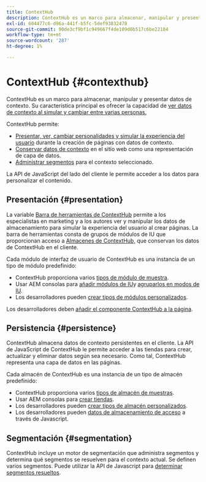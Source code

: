 ```yaml
---
title: ContextHub
description: ContextHub es un marco para almacenar, manipular y presentar datos de contexto
exl-id: 604477c6-d96a-441f-b5fc-5def93832478
source-git-commit: 90de3cf9bf1c949667f4de109d0b517c6be22184
workflow-type: tm+mt
source-wordcount: '287'
ht-degree: 1%

---
```


# ContextHub {#contexthub}

ContextHub es un marco para almacenar, manipular y presentar datos de contexto. Su característica principal es ofrecer la capacidad de [ver datos de contexto al simular y cambiar entre varias personas.](/help/sites-cloud/authoring/personalization/contexthub.md)

ContextHub permite:

* [Presentar, ver, cambiar personalidades y simular la experiencia del usuario](#presentation) durante la creación de páginas con datos de contexto.
* [Conservar datos de contexto](#persistence) en el sitio web como una representación de capa de datos.
* [Administrar segmentos](#segmentation) para el contexto seleccionado.

La API de JavaScript del lado del cliente le permite acceder a los datos para personalizar el contenido.

## Presentación {#presentation}

La variable [Barra de herramientas de ContextHub](/help/sites-cloud/authoring/personalization/contexthub.md) permite a los especialistas en marketing y a los autores ver y manipular los datos de almacenamiento para simular la experiencia del usuario al crear páginas. La barra de herramientas consta de grupos de módulos de IU que proporcionan acceso a [Almacenes de ContextHub,](#persistence) que conservan los datos de ContextHub en el cliente.

Cada módulo de interfaz de usuario de ContextHub es una instancia de un tipo de módulo predefinido:

* ContextHub proporciona varios [tipos de módulo de muestra](sample-modules.md).
* Usar AEM consolas para [añadir módulos de IU](configuring-contexthub.md#adding-a-ui-module)y [agruparlos en modos de IU](configuring-contexthub.md#adding-a-ui-mode).
* Los desarrolladores pueden [crear tipos de módulos personalizados](extending-contexthub.md#creating-contexthub-ui-module-types).

Los desarrolladores deben [añadir el componente ContextHub a la página](configuring-contexthub.md).

## Persistencia {#persistence}

ContextHub almacena datos de contexto persistentes en el cliente. La API de JavaScript de ContextHub le permite acceder a las tiendas para crear, actualizar y eliminar datos según sea necesario. Como tal, ContextHub representa una capa de datos en las páginas.

Cada almacén de ContextHub es una instancia de un tipo de almacén predefinido:

* ContextHub proporciona varios [tipos de almacén de muestras](sample-stores.md).
* Usar AEM consolas para [crear tiendas](configuring-contexthub.md#creating-a-contexthub-store).
* Los desarrolladores pueden [crear tipos de almacén personalizados](extending-contexthub.md#creating-custom-store-candidates).
* Los desarrolladores pueden [datos de almacenamiento de acceso](adding-contexthub.md#interacting-with-contexthub-stores) a través de Javascript.

## Segmentación {#segmentation}

ContextHub incluye un motor de segmentación que administra segmentos y determina qué segmentos se resuelven para el contexto actual. Se definen varios segmentos. Puede utilizar la API de Javascript para [determinar segmentos resueltos](adding-contexthub.md#determining-resolved-contexthub-segments).
